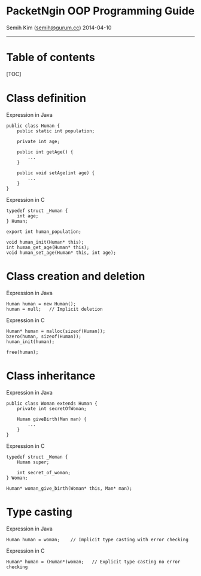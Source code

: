 # PacketNgin OOP Programming Guide

Semih Kim (semih@gurum.cc)
2014-04-10

---

# Table of contents
[TOC]

# Class definition
Expression in Java
```
public class Human {
	public static int population;
    
    private int age;
    
    public int getAge() {
    	...
    }
    
    public void setAge(int age) {
    	...
    }
}
```

Expression in C
```
typedef struct _Human {
	int age;
} Human;

export int human_population;

void human_init(Human* this);
int human_get_age(Human* this);
void human_set_age(Human* this, int age);
```

# Class creation and deletion
Expression in Java
```
Human human = new Human();
human = null;	// Implicit deletion
```

Expression in C
```
Human* human = malloc(sizeof(Human));
bzero(human, sizeof(Human));
human_init(human);

free(human);
```

# Class inheritance
Expression in Java
```
public class Woman extends Human {
	private int secretOfWoman;
    
	Human giveBirth(Man man) {
    	...
    }
}
```

Expression in C
```
typedef struct _Woman {
	Human super;
    
    int secret_of_woman;
} Woman;

Human* woman_give_birth(Woman* this, Man* man);
```

# Type casting
Expression in Java
```
Human human = woman;	// Implicit type casting with error checking
```

Expression in C
```
Human* human = (Human*)woman;	// Explicit type casting no error checking
```
